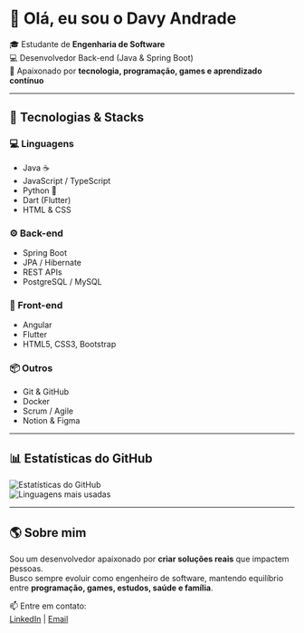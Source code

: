 # 👋 Olá, eu sou o Davy Andrade

🎓 Estudante de **Engenharia de Software**  
💻 Desenvolvedor Back-end (Java & Spring Boot)  
🚀 Apaixonado por **tecnologia, programação, games e aprendizado contínuo**

---

## 🚀 Tecnologias & Stacks

### 💻 Linguagens
- Java ☕
- JavaScript / TypeScript
- Python 🐍
- Dart (Flutter)
- HTML & CSS

### ⚙️ Back-end
- Spring Boot
- JPA / Hibernate
- REST APIs
- PostgreSQL / MySQL

### 🎨 Front-end
- Angular
- Flutter
- HTML5, CSS3, Bootstrap

### 📦 Outros
- Git & GitHub
- Docker
- Scrum / Agile
- Notion & Figma

---

## 📊 Estatísticas do GitHub

![Estatísticas do GitHub](https://github-readme-stats.vercel.app/api?username=davyandrade&show_icons=true&theme=tokyonight)  
![Linguagens mais usadas](https://github-readme-stats.vercel.app/api/top-langs/?username=davyandrade&layout=compact&theme=tokyonight)

---

## 🌎 Sobre mim
Sou um desenvolvedor apaixonado por **criar soluções reais** que impactem pessoas.  
Busco sempre evoluir como engenheiro de software, mantendo equilíbrio entre **programação, games, estudos, saúde e família**.  

📫 Entre em contato:  
[LinkedIn](https://www.linkedin.com/in/seu-linkedin) | [Email](mailto:seuemail@gmail.com)
